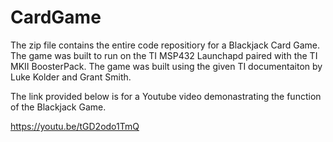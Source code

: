 # CardGame

The zip file contains the entire code repositiory for a Blackjack Card Game.
The game was built to run on the TI MSP432 Launchapd paired with the TI 
MKII BoosterPack. The game was built using the given TI documentaiton by 
Luke Kolder and Grant Smith.

The link provided below is for a Youtube video demonastrating the function
of the Blackjack Game.

https://youtu.be/tGD2odo1TmQ
